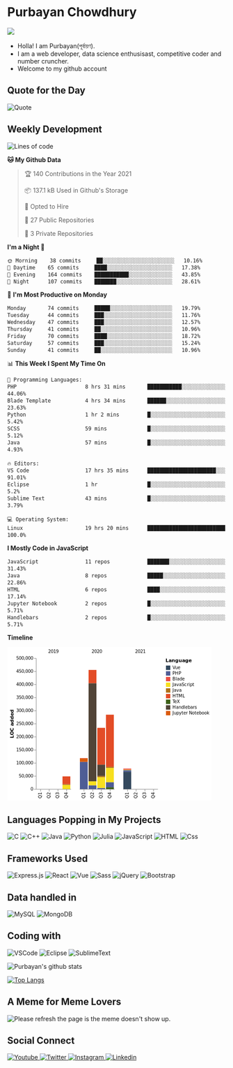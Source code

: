 # Purbayan Chowdhury
![](https://komarev.com/ghpvc?username=shivishbrahma&style=for-the-badge&color=green)

- Holla! I am Purbayan(পূর্বায়ণ).
- I am a web developer, data science enthusisast, competitive coder and number cruncher.
- Welcome to my github account

## Quote for the Day
![Quote](https://github-readme-quotes.herokuapp.com/quote?theme=dracula)

## Weekly Development
<!--START_SECTION:waka-->
![Lines of code](https://img.shields.io/badge/From%20Hello%20World%20I%27ve%20Written-1.2%20million%20lines%20of%20code-blue)

**🐱 My Github Data** 

> 🏆 140 Contributions in the Year 2021
 > 
> 📦 137.1 kB Used in Github's Storage 
 > 
> 💼 Opted to Hire
 > 
> 📜 27 Public Repositories 
 > 
> 🔑 3 Private Repositories  
 > 
**I'm a Night 🦉** 

```text
🌞 Morning    38 commits     ██░░░░░░░░░░░░░░░░░░░░░░░   10.16% 
🌆 Daytime    65 commits     ████░░░░░░░░░░░░░░░░░░░░░   17.38% 
🌃 Evening    164 commits    ███████████░░░░░░░░░░░░░░   43.85% 
🌙 Night      107 commits    ███████░░░░░░░░░░░░░░░░░░   28.61%

```
📅 **I'm Most Productive on Monday** 

```text
Monday       74 commits     █████░░░░░░░░░░░░░░░░░░░░   19.79% 
Tuesday      44 commits     ███░░░░░░░░░░░░░░░░░░░░░░   11.76% 
Wednesday    47 commits     ███░░░░░░░░░░░░░░░░░░░░░░   12.57% 
Thursday     41 commits     ██░░░░░░░░░░░░░░░░░░░░░░░   10.96% 
Friday       70 commits     ████░░░░░░░░░░░░░░░░░░░░░   18.72% 
Saturday     57 commits     ███░░░░░░░░░░░░░░░░░░░░░░   15.24% 
Sunday       41 commits     ██░░░░░░░░░░░░░░░░░░░░░░░   10.96%

```


📊 **This Week I Spent My Time On** 

```text
💬 Programming Languages: 
PHP                      8 hrs 31 mins       ███████████░░░░░░░░░░░░░░   44.06% 
Blade Template           4 hrs 34 mins       ██████░░░░░░░░░░░░░░░░░░░   23.63% 
Python                   1 hr 2 mins         █░░░░░░░░░░░░░░░░░░░░░░░░   5.42% 
SCSS                     59 mins             █░░░░░░░░░░░░░░░░░░░░░░░░   5.12% 
Java                     57 mins             █░░░░░░░░░░░░░░░░░░░░░░░░   4.93%

🔥 Editors: 
VS Code                  17 hrs 35 mins      ██████████████████████░░░   91.01% 
Eclipse                  1 hr                █░░░░░░░░░░░░░░░░░░░░░░░░   5.2% 
Sublime Text             43 mins             █░░░░░░░░░░░░░░░░░░░░░░░░   3.79%

💻 Operating System: 
Linux                    19 hrs 20 mins      █████████████████████████   100.0%

```

**I Mostly Code in JavaScript** 

```text
JavaScript               11 repos            ███████░░░░░░░░░░░░░░░░░░   31.43% 
Java                     8 repos             █████░░░░░░░░░░░░░░░░░░░░   22.86% 
HTML                     6 repos             ████░░░░░░░░░░░░░░░░░░░░░   17.14% 
Jupyter Notebook         2 repos             █░░░░░░░░░░░░░░░░░░░░░░░░   5.71% 
Handlebars               2 repos             █░░░░░░░░░░░░░░░░░░░░░░░░   5.71%

```


**Timeline**

![Chart not found](https://raw.githubusercontent.com/shivishbrahma/shivishbrahma/master/charts/bar_graph.png) 


<!--END_SECTION:waka-->

## Languages Popping in My Projects
<p>
  <img alt="C" src="https://img.shields.io/badge/C-A8B9CC?logo=c&logoColor=white&style=for-the-badge" />
  <img alt="C++" src="https://img.shields.io/badge/C++-00599C?logo=c%2B%2B&logoColor=white&style=for-the-badge" />
  <img alt="Java" src="https://img.shields.io/badge/Java-007396?logo=java&logoColor=white&style=for-the-badge" />
  <img alt="Python" src="https://img.shields.io/badge/Python-3776AB?logo=python&logoColor=white&style=for-the-badge" />
  <img alt="Julia" src="https://img.shields.io/badge/Julia-9558B2?logo=julia&logoColor=white&style=for-the-badge" />
  <img alt="JavaScript" src="https://img.shields.io/badge/JavaScript-F7DF1E?logo=javascript&logoColor=white&style=for-the-badge" />
  <img alt="HTML" src="https://img.shields.io/badge/HTML-E34F26?logo=html5&logoColor=white&style=for-the-badge" />
  <img alt="Css" src="https://img.shields.io/badge/CSS-1572B6?logo=css3&logoColor=white&style=for-the-badge" />
</p>

## Frameworks Used
<p>
  <img alt="Express.js" src="https://img.shields.io/badge/express.js%20-%23404d59.svg?&style=for-the-badge"/>
  <img alt="React" src="https://img.shields.io/badge/react%20-%2320232a.svg?&style=for-the-badge&logo=react&logoColor=%2361DAFB"/>
  <img alt="Vue" src="https://img.shields.io/badge/vuejs%20-%2335495e.svg?&style=for-the-badge&logo=vue.js&logoColor=%234FC08D"/> 
  <img alt="Sass" src="https://img.shields.io/badge/Sass-CC6699?logo=sass&logoColor=white&style=for-the-badge" />
  <img alt="jQuery" src="https://img.shields.io/badge/jquery%20-%230769AD.svg?&style=for-the-badge&logo=jquery&logoColor=white"/>
  <img alt="Bootstrap" src="https://img.shields.io/badge/bootstrap%20-%23563D7C.svg?&style=for-the-badge&logo=bootstrap&logoColor=white"/>
</p>

## Data handled in
<p>
  <img alt="MySQL" src="https://img.shields.io/badge/mysql-%2300f.svg?&style=for-the-badge&logo=mysql&logoColor=white"/>
  <img alt="MongoDB" src ="https://img.shields.io/badge/MongoDB-%234ea94b.svg?&style=for-the-badge&logo=mongodb&logoColor=white"/>
</p>

## Coding with
<p>
  <img alt="VSCode" src="https://img.shields.io/badge/VSCode-007ACC?logo=visual-studio-code&logoColor=white&style=for-the-badge" />
  <img alt="Eclipse" src="https://img.shields.io/badge/Eclipse-2C2255?logo=eclipse-ide&logoColor=white&style=for-the-badge" />
  <img alt="SublimeText" src="https://img.shields.io/badge/SublimeText-FF9800?logo=sublime-text&logoColor=white&style=for-the-badge" />
</p>


![Purbayan's github stats](https://github-readme-stats.vercel.app/api?username=shivishbrahma&theme=dracula&count_private=true)

[![Top Langs](https://github-readme-stats.vercel.app/api/top-langs/?username=shivishbrahma&theme=dracula&layout=compact)](https://github.com/shivishbrahma/github-readme-stats)

## A Meme for Meme Lovers
<img src='https://random-memer.herokuapp.com/' title="Meme" alt="Please refresh the page is the meme doesn't show up.">

## Social Connect
<a href="https://www.youtube.com/channel/UCUWzbLmu0rtklGv6rqWeb3Q">
  <img
    alt="Youtube"
    src="https://img.shields.io/badge/youtube-FF0000?logo=youtube&logoColor=white&style=for-the-badge"
  />
</a>
<a href="https://twitter.com/shivishbrahma">
  <img
    alt="Twitter"
    src="https://img.shields.io/badge/Twitter-1DA1F2?logo=twitter&logoColor=white&style=for-the-badge"
  />
</a>
<a href="https://www.instagram.com/shivishbrahma/">
  <img
    alt="Instagram"
    src="https://img.shields.io/badge/Instagram-E4405F?logo=instagram&logoColor=white&style=for-the-badge"
  />
</a>
<a href="https://www.linkedin.com/in/purbayan-chowdhury/">
  <img
    alt="Linkedin"
    src="https://img.shields.io/badge/linkedin-0077B5?logo=linkedin&logoColor=white&style=for-the-badge"
  />
</a>
